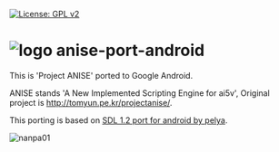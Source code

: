[![License: GPL v2](https://img.shields.io/badge/License-GPL%20v2-blue.svg)](https://www.gnu.org/licenses/old-licenses/gpl-2.0.en.html)

# ![logo](https://user-images.githubusercontent.com/11531985/105177241-c0d7e480-5b69-11eb-8720-846c93fbc850.png) anise-port-android

This is 'Project ANISE' ported to Google Android.

ANISE stands 'A New Implemented Scripting Engine for ai5v',
Original project is http://tomyun.pe.kr/projectanise/.

This porting is based on [SDL 1.2 port for android by pelya](https://github.com/pelya/commandergenius).

![nanpa01](https://user-images.githubusercontent.com/11531985/105177103-8c642880-5b69-11eb-969a-e70198a02233.png)

